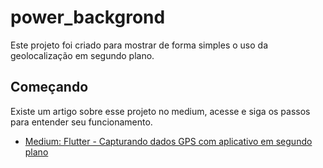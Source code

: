 # power_backgrond

Este projeto foi criado para mostrar de forma simples o uso da geolocalização em segundo plano.

## Começando

Existe um artigo sobre esse projeto no medium, acesse e siga os passos para entender seu funcionamento.

- [Medium: Flutter - Capturando dados GPS com aplicativo em segundo plano](https://medium.com/@vitor.martins_62136/flutter-capturando-dados-gps-com-aplicativo-em-segundo-plano-ec8e256179a2?postPublishedType=repub)

